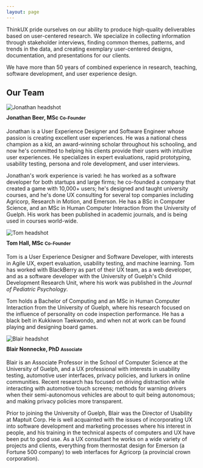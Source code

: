 ```yaml
---
layout: page
---
```

<div class="row">
  <div class="col-xs-12 col-md-9">
    <p>
      ThinkUX pride ourselves on our ability to produce high-quality deliverables based on user-centered research. We specialize in
      collecting information through stakeholder interviews, finding common themes, patterns, and trends in the data, and creating
      exemplary user-centered designs, documentation, and presentations for our clients.
    </p>
    <p>
      We have more than 50 years of combined experience in research, teaching, software development, and user experience design.
    </p>
  </div>
</div>

<div class="row">
  <div class="col-xs-12 col-md-9 m-b-20">
    <h2 class="m-b-20">Our Team</h2>
  </div>
</div>

<div class="row">
  <div class="col-xs-12 col-sm-3">
    <img class="img-responsive" style="margin-bottom: 10px" src="{{ site.baseurl }}/images/jonathan_headshot_280.jpg" alt="Jonathan headshot">
  </div>
  <div class="col-xs-12 col-sm-9">
      <h4 style="margin-top: 0">
        <!-- http://stackoverflow.com/questions/18222409/specifying-a-preferred-line-break-point-in-html-text-in-a-responsive-design -->
        <span style="display:inline-block">Jonathan Beer, MSc</span>
        <span style="display:inline-block"><small>Co-Founder</small></span>
      </h4>
      <p>
        Jonathan is a User Experience Designer and Software Engineer whose passion is creating excellent user experiences.  He was a
        national chess champion as a kid, an award-winning scholar throughout his schooling, and now he's committed to helping his
        clients provide their users with intuitive user experiences.  He specializes in expert evaluations, rapid prototyping,
        usability testing, persona and role development, and user interviews.
      </p>
      <p>
        Jonathan's work experience is varied: he has worked as a software developer for both startups and large firms; he co-founded a
        company that created a game with 10,000+ users; he's designed and taught university courses, and he's done UX consulting for
        several top companies including Agricorp, Research in Motion, and Emerson. He has a BSc in Computer Science, and an MSc in
        Human Computer Interaction from the University of Guelph.  His work has been published in academic journals, and is being used
        in courses world-wide.
      </p>
  </div>
</div>

<div class="row">
  <div class="col-xs-12 col-sm-3">
    <img class="img-responsive" style="margin-bottom: 10px" src="{{ site.baseurl }}/images/tom.jpg" alt="Tom headshot">
  </div>
  <div class="col-xs-12 col-sm-9">
    <h4 style="margin-top: 0">
      <span style="display:inline-block">Tom Hall, MSc</span>
      <span style="display:inline-block"><small>Co-Founder</small></span>
    </h4>
    <p>
      Tom is a User Experience Designer and Software Developer, with interests in Agile UX, expert evaluation, usability testing,
      and machine learning. Tom has worked with BlackBerry as part of their UX team, as a web developer, and as a software developer
      with the University of Guelph's Child Development Research Unit, where his work was published in the <i>Journal of Pediatric
      Psychology</i>.
    </p>
    <p>
      Tom holds a Bachelor of Computing and an MSc in Human Computer Interaction from the University of Guelph, where his research
      focused on the influence of personality on code inspection performance. He has a black belt in Kukkiwon Taekwondo, and when
      not at work can be found playing and designing board games.
    </p>
  </div>
</div>
<div class="row">
  <div class="col-xs-12 col-sm-3">
    <img class="img-responsive" style="margin-bottom: 10px" src="{{ site.baseurl }}/images/blair.jpg" alt="Blair headshot">
  </div>
  <div class="col-xs-12 col-sm-9">
    <h4 style="margin-top: 0">
      <span style="display:inline-block">Blair Nonnecke, PhD</span>
      <span style="display:inline-block"><small>Associate</small></span>
    </h4>
    <p>
      Blair is an Associate Professor in the School of Computer Science at the University of Guelph, and a UX professional
      with interests in usability testing, automotive user interfaces, privacy policies, and lurkers in online communities. Recent
      research has focused on driving distraction while interacting with automotive touch screens; methods for warning drivers when
      their semi-autonomous vehicles are about to quit being autonomous; and making privacy policies more transparent.
    </p>
    <p>
      Prior to joining the University of Guelph, Blair was the Director of Usability at Maptuit Corp. He is well acquainted with the
      issues of incorporating UX into software development and marketing processes where his interest in people, and his training in
      the technical aspects of computers and UX have been put to good use. As a UX consultant he works on a wide variety of projects
      and clients, everything from thermostat design for Emerson (a Fortune 500 company) to web interfaces for Agricorp (a
      provincial crown corporation).
    </p>
  </div>
</div>
